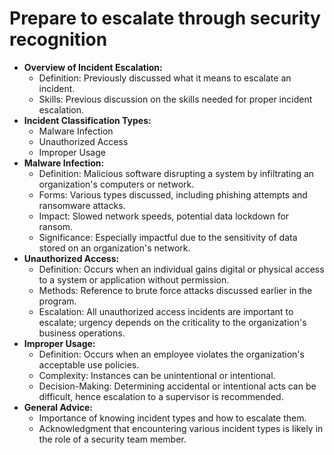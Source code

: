 # Prepare to escalate through security recognition

- **Overview of Incident Escalation:**
    - Definition: Previously discussed what it means to escalate an incident.
    - Skills: Previous discussion on the skills needed for proper incident escalation.
- **Incident Classification Types:**
    - Malware Infection
    - Unauthorized Access
    - Improper Usage
- **Malware Infection:**
    - Definition: Malicious software disrupting a system by infiltrating an organization's computers or network.
    - Forms: Various types discussed, including phishing attempts and ransomware attacks.
    - Impact: Slowed network speeds, potential data lockdown for ransom.
    - Significance: Especially impactful due to the sensitivity of data stored on an organization's network.
- **Unauthorized Access:**
    - Definition: Occurs when an individual gains digital or physical access to a system or application without permission.
    - Methods: Reference to brute force attacks discussed earlier in the program.
    - Escalation: All unauthorized access incidents are important to escalate; urgency depends on the criticality to the organization's business operations.
- **Improper Usage:**
    - Definition: Occurs when an employee violates the organization's acceptable use policies.
    - Complexity: Instances can be unintentional or intentional.
    - Decision-Making: Determining accidental or intentional acts can be difficult, hence escalation to a supervisor is recommended.
- **General Advice:**
    - Importance of knowing incident types and how to escalate them.
    - Acknowledgment that encountering various incident types is likely in the role of a security team member.
